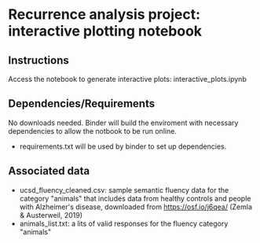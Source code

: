 # Recurrence analysis project: interactive plotting notebook


## Instructions 
Access the notebook to generate interactive plots: interactive_plots.ipynb

## Dependencies/Requirements
No downloads needed. Binder will build the enviroment with necessary dependencies to allow the notbook to be run online.
- requirements.txt will be used by binder to set up dependencies.

## Associated data
- ucsd_fluency_cleaned.csv: sample semantic fluency data for the category "animals" that includes data from healthy controls and people with Alzheimer's disease, downloaded from https://osf.io/j6qea/ (Zemla & Austerweil, 2019)
- animals_list.txt: a lits of valid responses for the fluency category "animals"

